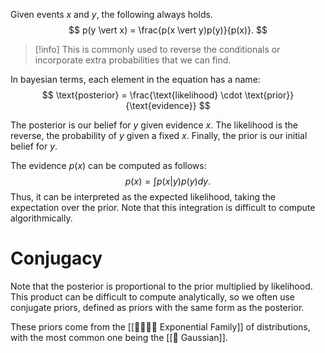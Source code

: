 Given events $x$ and $y$, the following always holds. 
$$
p(y \vert x) = \frac{p(x \vert y)p(y)}{p(x)}.
$$

> [!info]
> This is commonly used to reverse the conditionals or incorporate extra probabilities that we can find.

In bayesian terms, each element in the equation has a name: 
$$
\text{posterior} = \frac{\text{likelihood} \cdot \text{prior}}{\text{evidence}}
$$

The posterior is our belief for $y$ given evidence $x$. The likelihood is the reverse, the probability of $y$ given a fixed $x$. Finally, the prior is our initial belief for $y$.

The evidence $p(x)$ can be computed as follows: 
$$
p(x) = \int p(x \vert y)p(y)dy.
$$
 Thus, it can be interpreted as the expected likelihood, taking the expectation over the prior. Note that this integration is difficult to compute algorithmically.

# Conjugacy
Note that the posterior is proportional to the prior multiplied by likelihood. This product can be difficult to compute analytically, so we often use conjugate priors, defined as priors with the same form as the posterior.

These priors come from the [[👨‍👩‍👧‍👦 Exponential Family]] of distributions, with the most common one being the [[👑 Gaussian]].